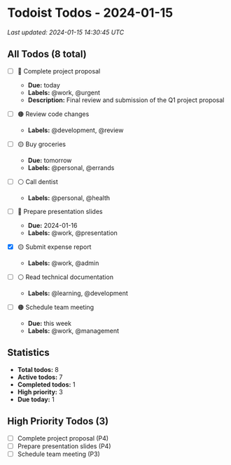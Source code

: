# Todoist Todos - 2024-01-15

*Last updated: 2024-01-15 14:30:45 UTC*

## All Todos (8 total)

- [ ] 🔴 Complete project proposal
   - **Due:** today
   - **Labels:** @work, @urgent
   - **Description:** Final review and submission of the Q1 project proposal

- [ ] 🟠 Review code changes
   - **Labels:** @development, @review

- [ ] 🟡 Buy groceries
   - **Due:** tomorrow
   - **Labels:** @personal, @errands

- [ ] ⚪ Call dentist
   - **Labels:** @personal, @health

- [ ] 🔴 Prepare presentation slides
   - **Due:** 2024-01-16
   - **Labels:** @work, @presentation

- [x] 🟡 Submit expense report
   - **Labels:** @work, @admin

- [ ] ⚪ Read technical documentation
   - **Labels:** @learning, @development

- [ ] 🟠 Schedule team meeting
   - **Due:** this week
   - **Labels:** @work, @management

## Statistics

- **Total todos:** 8
- **Active todos:** 7
- **Completed todos:** 1
- **High priority:** 3
- **Due today:** 1

## High Priority Todos (3)

- [ ] Complete project proposal (P4)
- [ ] Prepare presentation slides (P4)
- [ ] Schedule team meeting (P3)